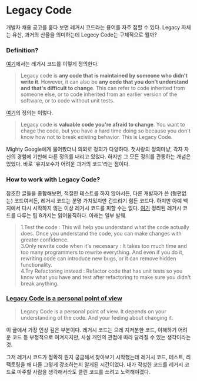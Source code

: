 # Legacy Code
개발자 채용 공고를 훑다 보면 레거시 코드라는 용어를 자주 접할 수 있다. Legacy 자체는 유산, 과거의 산물을 의미하는데 Legecy Code는 구체적으로 뭘까?  

### Definition?  
[여기](https://www.perforce.com/blog/qac/8-tips-working-legacy-code)에서는 레거시 코드를 이렇게 정의한다.
> Legacy code is **any code that is maintained by someone who didn't write it**. However, it can also be **any code that you don't understand and that's difficult to change**. This can refer to code inherited from someone else, or to code inherited from an earlier version of the software, or to code without unit tests.

[여기](https://understandlegacycode.com/blog/what-is-legacy-code-is-it-code-without-tests/)의 정의는 이렇다.
> Legacy code is **valuable code you're afraid to change**. You want to chage the code, but you have a hard time doing so because you don't know how not to break existing behavior. This is Legacy Code.  

Mighty Google에게 물어봤더니 의외로 정의가 다양하다. 첫사랑의 정의마냥, 각자 자신의 경험에 기반해 다른 정의를 내리고 있었다. 하지만 그 모든 정의를 관통하는 개념은 있었다. 바로 '유지보수가 어려운 과거의 코드'라는 점이다.

### How to work with Legacy Code?
참조한 글들을 종합해보면, 적절한 테스트를 하지 않아서든, 다른 개발자가 쓴 (형편없는) 코드여서든, 레거시 코드는 분명 가치있지만 건드리기 힘든 코드다. 하지만 아예 백지에서 다시 시작하지 않는 이상 레거시 코드를 피할 수는 없다. [여기](https://www.perforce.com/blog/qac/8-tips-working-legacy-code) 정리된 레거시 코드를 다루는 팁 8가지는 읽어봄직하다. 아래는 일부 발췌. 
> 1.Test the code : This will help you understand what the code actually does. Once you understand the code, you can make changes with greater confidence.  
> 3.Only rewrite code when it's necessary : It takes too much time and too many programmers to rewrite everything. And even if you do it, rewriting code can introduce new bugs, or it can remove hidden functionality.  
> 4.Try Refactoring instead : Refactor code that has unit tests so you know what you have and test after refactoring to make sure you didn't break anything.  

### [Legacy Code is a personal point of view](https://understandlegacycode.com/blog/what-is-legacy-code-is-it-code-without-tests/)
> Legacy Code is a personal point of view. It depends on your understanding of the code. And your feeling about changing it.  

이 글에서 가장 인상 깊은 부분이다. 레거시 코드는 으레 지저분한 코드, 이해하기 어려운 코드 등 부정적으로 여겨지지만, 사실 개인의 관점에 따라 달라질 수 있는 생각이라는 것.  

그저 레거시 코드가 정확히 뭔지 궁금해서 찾아보기 시작했는데 레거시 코드, 테스트, 리팩토링을 왜 다들 그렇게 강조하는지 알게된 시간이었다. 내가 작성한 코드를 레거시 코드로 마주할 사람을 생각해서라도 클린 코드를 쓰려고 노력해야겠다.  




